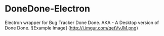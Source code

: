 # DoneDone-Electron

Electron wrapper for Bug Tracker Done Done. AKA - A Desktop version of Done Done. 
![Example Image] (http://i.imgur.com/qetVvJM.png)